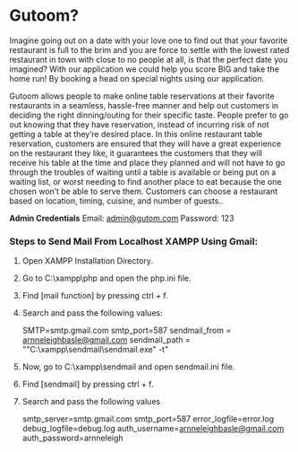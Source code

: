 
# Gutoom?

Imagine going out on a date with your love one to find out that your favorite restaurant is full to the brim and you are force to settle with the lowest rated restaurant in town with close to no people at all, is that the perfect date you imagined? With our application we could help you score BIG and take the home run! By booking a head on special nights using our application.

  

Gutoom allows people to make online table reservations at their favorite restaurants in a seamless, hassle-free manner and help out customers in deciding the right dinning/outing for their specific taste. People prefer to go out knowing that they have reservation, instead of incurring risk of not getting a table at they’re desired place. In this online restaurant table reservation, customers are ensured that they will have a great experience on the restaurant they like, it guarantees the customers that they will receive his table at the time and place they planned and will not have to go through the troubles of waiting until a table is available or being put on a waiting list, or worst needing to find another place to eat because the one chosen won’t be able to serve them. Customers can choose a restaurant based on location, timing, cuisine, and number of guests..

**Admin Credentials**
Email: admin@gutom.com
Password: 123

### Steps to Send Mail From Localhost XAMPP Using Gmail:

1.  Open XAMPP Installation Directory.
2.  Go to C:\xampp\php and open the php.ini file.
3.  Find [mail function] by pressing ctrl + f.
4.  Search and pass the following values:  
    
    SMTP=smtp.gmail.com
    smtp_port=587
    sendmail_from  =  arnneleighbasle@gmail.com
    sendmail_path  =  "\"C:\xampp\sendmail\sendmail.exe\" -t"
    
5.  Now, go to C:\xampp\sendmail and open sendmail.ini file.
6.  Find [sendmail] by pressing ctrl + f.
7.  Search and pass the following values  
        
    smtp_server=smtp.gmail.com
    smtp_port=587
    error_logfile=error.log
    debug_logfile=debug.log
    auth_username=arnneleighbasle@gmail.com
    auth_password=arnneleigh
